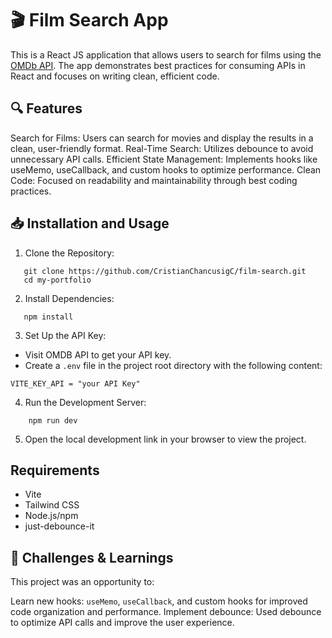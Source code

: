 # 🎬 Film Search App

This is a React JS application that allows users to search for films using the [OMDb API](https://www.omdbapi.com/). The app demonstrates best practices for consuming APIs in React and focuses on writing clean, efficient code.

## 🔍 Features

Search for Films: Users can search for movies and display the results in a clean, user-friendly format.
Real-Time Search: Utilizes debounce to avoid unnecessary API calls.
Efficient State Management: Implements hooks like useMemo, useCallback, and custom hooks to optimize performance.
Clean Code: Focused on readability and maintainability through best coding practices.

## 📥 Installation and Usage

1. Clone the Repository:

```console
   git clone https://github.com/CristianChancusigC/film-search.git
   cd my-portfolio
```

2. Install Dependencies:

```console
   npm install
```

3. Set Up the API Key:

- Visit OMDB API to get your API key.
- Create a `.env` file in the project root directory with the following content:

```console
VITE_KEY_API = "your API Key"
```

4. Run the Development Server:

```console
    npm run dev
```

5. Open the local development link in your browser to view the project.

## Requirements

- Vite
- Tailwind CSS
- Node.js/npm
- just-debounce-it

## 🎯 Challenges & Learnings

This project was an opportunity to:

Learn new hooks: `useMemo`, `useCallback`, and custom hooks for improved code organization and performance.
Implement debounce: Used debounce to optimize API calls and improve the user experience.
